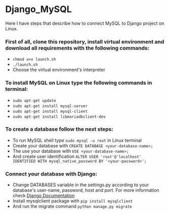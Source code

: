 # Django_MySQL
Here I have steps that describe how to connect MySQL to Django project on Linux.

### First of all, clone this repository, install virtual environment and download all requirements with the following commands:

- `chmod u+x launch.sh`
- `./launch.sh`
- Choose the virtual environment's interpreter

### To install MySQL on Linux type the following commands in terminal:

- `sudo apt-get update`
- `sudo apt-get install mysql-server`
- `sudo apt-get install mysql-client`
- `sudo apt-get install libmariadbclient-dev`

### To create a database follow the next steps:

- To run MySQL shell type `sudo mysql -u root` in Linux terminal
- Create your database with `CREATE DATABASE <your-database-name>;`
- The use your database with `USE <your-database-name>;`
- And create user identification `ALTER USER 'root'@'localhost' IDENTIFIED WITH mysql_native_password BY '<your-password>';`

### Connect your database with Django:

- Change DATABASES variable in the settings.py according to your database's user-name, password, host and port. For more information check [Django Documentation](https://docs.djangoproject.com/en/4.1/ref/settings/#std-setting-DATABASES "Django documentation about database settings")
- Install mysqlclient package with `pip install mysqlclient`
- And run the migrate command `python manage.py migrate`
